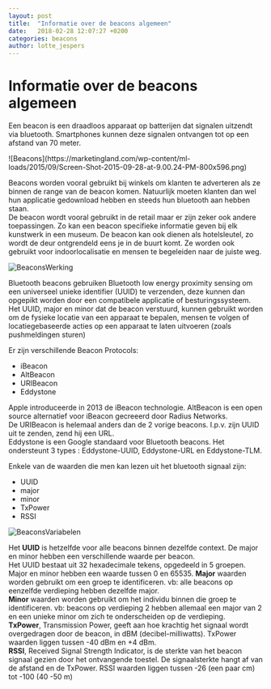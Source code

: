 ```yaml
---
layout: post
title:  "Informatie over de beacons algemeen"
date:   2018-02-28 12:07:27 +0200
categories: beacons
author: lotte_jespers
---
```

# Informatie over de beacons algemeen

<p>Een beacon is een draadloos apparaat op batterijen dat signalen uitzendt via bluetooth. Smartphones kunnen deze signalen ontvangen tot op een afstand van 70 meter.</p>
![Beacons](https://marketingland.com/wp-content/ml-loads/2015/09/Screen-Shot-2015-09-28-at-9.00.24-PM-800x596.png)

<p>Beacons worden vooral gebruikt bij winkels om klanten te adverteren als ze binnen de range van de beacon komen. Natuurlijk moeten klanten dan wel hun applicatie gedownload hebben en steeds hun bluetooth aan hebben staan. <br>
De beacon wordt vooral gebruikt in de retail maar er zijn zeker ook andere toepassingen. Zo kan een beacon specifieke informatie geven bij elk kunstwerk in een museum. De beacon kan ook dienen als hotelsleutel, zo wordt de deur ontgrendeld eens je in de buurt komt. Ze worden ook gebruikt voor indoorlocalisatie en mensen te begeleiden naar de juiste weg.</p>

![BeaconsWerking](https://i.imgur.com/wlGTKqdl.jpg)

<p>Bluetooth beacons gebruiken Bluetooth low energy proximity sensing om een universeel unieke identifier (UUID) te verzenden, deze kunnen dan opgepikt worden door een compatibele applicatie of besturingssysteem. <br>
Het UUID, major en minor dat de beacon verstuurd, kunnen gebruikt worden om de fysieke locatie van een apparaat te bepalen, mensen te volgen of locatiegebaseerde acties op een apparaat te laten uitvoeren (zoals pushmeldingen sturen)</p>

Er zijn verschillende Beacon Protocols:
* iBeacon
* AltBeacon
* URIBeacon
* Eddystone

<p>Apple introduceerde in 2013 de iBeacon technologie. AltBeacon is een open source alternatief voor iBeacon gecreeerd door Radius Networks.<br>
De URIBeacon is helemaal anders dan de 2 vorige beacons. I.p.v. zijn UUID uit te zenden, zend hij een URL.<br>
Eddystone is een Google standaard voor Bluetooth beacons. Het ondersteunt 3 types : Eddystone-UUID, Eddystone-URL en Eddystone-TLM.</p>

Enkele van de waarden die men kan lezen uit het bluetooth signaal zijn: 
* UUID
* major 
* minor
* TxPower
* RSSI

![BeaconsVariabelen](https://solidgeargroup.com/wp-content/uploads/2017/07/iBeacon.jpg)
<p>Het <b>UUID</b> is hetzelfde voor alle beacons binnen dezelfde context. De major en minor hebben een verschillende waarde per beacon.<br>
Het UUID bestaat uit 32 hexadecimale tekens, opgedeeld in 5 groepen. <br>
Major en minor hebben een waarde tussen 0 en 65535. <b>Major</b> waarden worden gebruikt om een groep te identificeren. vb: alle beacons op eenzelfde verdieping hebben dezelfde major.<br>
<b>Minor</b> waarden worden gebruikt om het individu binnen die groep te identificeren. vb: beacons op verdieping 2 hebben allemaal een major van 2 en een unieke minor om zich te onderscheiden op de verdieping. <br>
<b>TxPower</b>, Transmission Power, geeft aan hoe krachtig het signaal wordt overgedragen door de beacon, in dBM (decibel-milliwatts). TxPower waarden liggen tussen -40 dBm en +4 dBm. <br>
<b>RSSI</b>, Received Signal Strength Indicator, is de sterkte van het beacon signaal gezien door het ontvangende toestel. De signaalsterkte hangt af van de afstand en de TxPower. RSSI waarden liggen tussen -26 (een paar cm) tot -100 (40 -50 m)</p>


